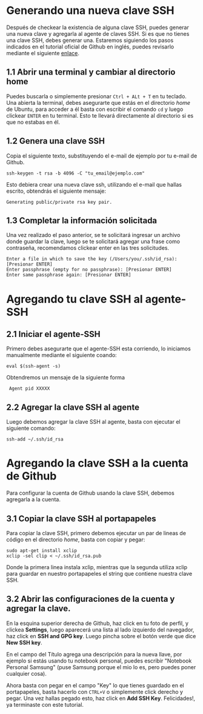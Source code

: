 # Generando una nueva clave SSH

Después de checkear la existencia de alguna clave SSH, puedes generar una nueva clave y agregarla al agente de claves SSH. Si es que no tienes una clave SSH, debes generar una. Estaremos siguiendo los pasos indicados en el tutorial oficial de Github en inglés, puedes revisarlo mediante el siguiente [enlace](https://help.github.com/articles/generating-a-new-ssh-key-and-adding-it-to-the-ssh-agent/).

## 1.1 Abrir una terminal y cambiar al directorio home
Puedes buscarla o simplemente presionar `Ctrl + ALt + T` en tu teclado. Una abierta la terminal, debes asegurarte que estás en el directorio *home* de Ubuntu, para acceder a él basta con escribir el comando `cd` y luego clickear `ENTER` en tu terminal. Esto te llevará directamente al directorio si es que no estabas en él.

## 1.2 Genera una clave SSH 
Copia el siguiente texto, substituyendo el e-mail de ejemplo por tu e-mail de Github.

    ssh-keygen -t rsa -b 4096 -C "tu_email@ejemplo.com"
    
Esto debiera crear una nueva clave ssh, utilizando el e-mail que hallas escrito, obtendrás el siguiente mensaje:

    Generating public/private rsa key pair.
    
## 1.3 Completar la información solicitada
Una vez realizado el paso anterior, se te solicitará ingresar un archivo donde guardar la clave, luego se te solicitará agregar una frase como contraseña, recomendamos clickear enter en las tres solicitudes.

    Enter a file in which to save the key (/Users/you/.ssh/id_rsa): [Presionar ENTER]
    Enter passphrase (empty for no passphrase): [Presionar ENTER]
    Enter same passphrase again: [Presionar ENTER]
    
# Agregando tu clave SSH al agente-SSH

## 2.1 Iniciar el agente-SSH
Primero debes asegurarte que el agente-SSH esta corriendo, lo iniciamos manualmente mediante el siguiente coando:

    eval $(ssh-agent -s)
    
Obtendremos un mensaje de la siguiente forma

     Agent pid XXXXX

## 2.2 Agregar la clave SSH al agente
Luego debemos agregar la clave SSH al agente, basta con ejecutar el siguiente comando:

    ssh-add ~/.ssh/id_rsa

# Agregando la clave SSH a la cuenta de Github

Para configurar la cuenta de Github usando la clave SSH, debemos agregarla a la cuenta.

## 3.1 Copiar la clave SSH al portapapeles
Para copiar la clave SSH, primero debemos ejecutar un par de lineas de código en el directorio *home*, basta con copiar y pegar:

    sudo apt-get install xclip
    xclip -sel clip < ~/.ssh/id_rsa.pub
    
Donde la primera linea instala xclip, mientras que la segunda utiliza xclip para guardar en nuestro portapapeles el string que contiene nuestra clave SSH.

## 3.2 Abrir las configuraciones de la cuenta y agregar la clave.
En la esquina superior derecha de Github, haz click en tu foto de perfil, y clickea **Settings**, luego aparecerá una lista al lado izquierdo del navegador, haz click en **SSH and GPG key**. Luego pincha sobre el botón verde que dice **New SSH key**.

En el campo del Título agrega una descripción para la nueva llave, por ejemplo si estás usando tu notebook personal, puedes escribir "Notebook Personal Samsung" (puse Samsung porque el mio lo es, pero puedes poner cualquier cosa).

Ahora basta con pegar en el campo "Key" lo que tienes guardado en el portapapeles, basta hacerlo con `CTRL+V` o simplemente click derecho y pegar. Una vez hallas pegado esto, haz click en **Add SSH Key**. Felicidades!, ya terminaste con este tutorial.
